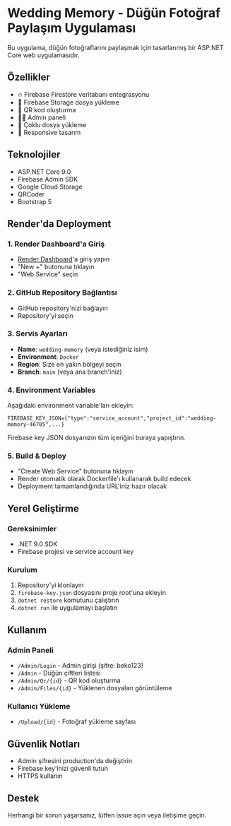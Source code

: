 # Wedding Memory - Düğün Fotoğraf Paylaşım Uygulaması

Bu uygulama, düğün fotoğraflarını paylaşmak için tasarlanmış bir ASP.NET Core web uygulamasıdır.

## Özellikler

- 🔥 Firebase Firestore veritabanı entegrasyonu
- 📁 Firebase Storage dosya yükleme
- 📱 QR kod oluşturma
- 👨‍💼 Admin paneli
- 📸 Çoklu dosya yükleme
- 🎨 Responsive tasarım

## Teknolojiler

- ASP.NET Core 9.0
- Firebase Admin SDK
- Google Cloud Storage
- QRCoder
- Bootstrap 5

## Render'da Deployment

### 1. Render Dashboard'a Giriş
- [Render Dashboard](https://dashboard.render.com)'a giriş yapın
- "New +" butonuna tıklayın
- "Web Service" seçin

### 2. GitHub Repository Bağlantısı
- GitHub repository'nizi bağlayın
- Repository'yi seçin

### 3. Servis Ayarları
- **Name**: `wedding-memory` (veya istediğiniz isim)
- **Environment**: `Docker`
- **Region**: Size en yakın bölgeyi seçin
- **Branch**: `main` (veya ana branch'iniz)

### 4. Environment Variables
Aşağıdaki environment variable'ları ekleyin:

```
FIREBASE_KEY_JSON={"type":"service_account","project_id":"wedding-memory-46705",...}
```

Firebase key JSON dosyanızın tüm içeriğini buraya yapıştırın.

### 5. Build & Deploy
- "Create Web Service" butonuna tıklayın
- Render otomatik olarak Dockerfile'ı kullanarak build edecek
- Deployment tamamlandığında URL'iniz hazır olacak

## Yerel Geliştirme

### Gereksinimler
- .NET 9.0 SDK
- Firebase projesi ve service account key

### Kurulum
1. Repository'yi klonlayın
2. `firebase-key.json` dosyasını proje root'una ekleyin
3. `dotnet restore` komutunu çalıştırın
4. `dotnet run` ile uygulamayı başlatın

## Kullanım

### Admin Paneli
- `/Admin/Login` - Admin girişi (şifre: beko123)
- `/Admin` - Düğün çiftleri listesi
- `/Admin/Qr/{id}` - QR kod oluşturma
- `/Admin/Files/{id}` - Yüklenen dosyaları görüntüleme

### Kullanıcı Yükleme
- `/Upload/{id}` - Fotoğraf yükleme sayfası

## Güvenlik Notları

- Admin şifresini production'da değiştirin
- Firebase key'inizi güvenli tutun
- HTTPS kullanın

## Destek

Herhangi bir sorun yaşarsanız, lütfen issue açın veya iletişime geçin. 

